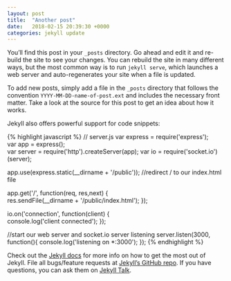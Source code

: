 ```yaml
---
layout: post
title:  "Another post"
date:   2018-02-15 20:39:30 +0000
categories: jekyll update
---
```

You’ll find this post in your `_posts` directory. Go ahead and edit it and re-build the site to see your changes. You can rebuild the site in many different ways, but the most common way is to run `jekyll serve`, which launches a web server and auto-regenerates your site when a file is updated.

To add new posts, simply add a file in the `_posts` directory that follows the convention `YYYY-MM-DD-name-of-post.ext` and includes the necessary front matter. Take a look at the source for this post to get an idea about how it works.

Jekyll also offers powerful support for code snippets:

{% highlight javascript %}
// server.js
var express = require('express');  
var app = express();  
var server = require('http').createServer(app);
var io = require('socket.io')(server);

app.use(express.static(__dirname + '/public'));
//redirect / to our index.html file

app.get('/', function(req, res,next) {  
    res.sendFile(__dirname + '/public/index.html');
});

io.on('connection', function(client) {  
	console.log('client connected');
});

//start our web server and socket.io server listening
server.listen(3000, function(){
  console.log('listening on *:3000');
});
{% endhighlight %}

Check out the [Jekyll docs][jekyll-docs] for more info on how to get the most out of Jekyll. File all bugs/feature requests at [Jekyll’s GitHub repo][jekyll-gh]. If you have questions, you can ask them on [Jekyll Talk][jekyll-talk].

[jekyll-docs]: https://jekyllrb.com/docs/home
[jekyll-gh]:   https://github.com/jekyll/jekyll
[jekyll-talk]: https://talk.jekyllrb.com/
